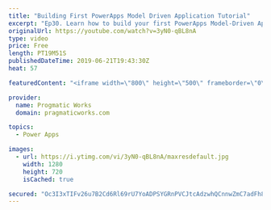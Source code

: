 ```yaml
---
title: "Building First PowerApps Model Driven Application Tutorial"
excerpt: "Ep30. Learn how to build your first PowerApps Model-Driven Application in just a few minutes. Work along with me while we build an application together with a business process and a screen to edit several entities.   To build a canvas application, check out this video: https://www.youtube.com/watch?v=CubdnBklOzg&t=4s"
originalUrl: https://youtube.com/watch?v=3yN0-qBL8nA
type: video
price: Free
length: PT19M51S
publishedDateTime: 2019-06-21T19:43:30Z
heat: 57

featuredContent: "<iframe width=\"800\" height=\"500\" frameborder=\"0\" src=\"https://www.youtube.com/embed/3yN0-qBL8nA\" allow=\"accelerometer; autoplay; encrypted-media; gyroscope; picture-in-picture\" allowfullscreen></iframe>"

provider:
  name: Progmatic Works
  domain: pragmaticworks.com

topics:
  - Power Apps

images:
  - url: https://i.ytimg.com/vi/3yN0-qBL8nA/maxresdefault.jpg
    width: 1280
    height: 720
    isCached: true

secured: "Oc3I3xTIFv26u7B2Cd6Rl69rU7YoADPSYGRnPVCJtcAdzwhQCnnwZmC7adFh8u+l0Tx1qyzpilMzY2Xkc85jT3+GHTEnkMlSMPUZdBw3gDrA6a9BRIusZqQamXb6efRZSFPjuchXaiUzzHUWooAqc1/TOJSa+6RO2FeSqfmCJfNQFRInl8rRRiPoF+mDvGHbl/vFfO3eftFbNgrbNa1hXznXgQ1qSMVkWCKB83gOzjDI+RqsabPDbcRX7c5ZBX+3l3R+vbP0bHNlcvkO9vHBr0Kpsc1UPrPiTXbnCA1r+P03EWGt00qMmVmjXIUTxdn2tAUI6l/5QqBapxgPIrpHBIfESyqZ1jaBOkXP+QFuEfkbpilpxFcxgbY9Xn1EN9A5cRKaKsYxDHvkA2BTF3rqPMN4nNHemtM7NrceNrZiIo8=;jFqm/FyaH+UGchUPOoStKQ=="
---
```


